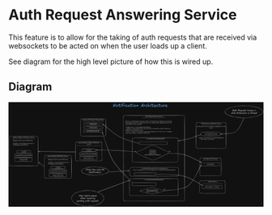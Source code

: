 # Auth Request Answering Service

This feature is to allow for the taking of auth requests that are received via websockets to be acted on when the user loads up a client.

See diagram for the high level picture of how this is wired up.

## Diagram

![img.png](notification-architecture.png)
